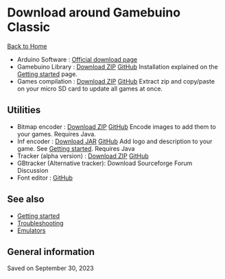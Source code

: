 
# Download around Gamebuino Classic

[Back to Home](./../../../README.MD)

- Arduino Software : [Official download page](http://arduino.cc/en/main/software)
- Gamebuino Library : [Download ZIP](https://github.com/Gamebuino/Gamebuino-Classic/archive/refs/heads/master.zip) [GitHub](https://github.com/Gamebuino/Gamebuino-Classic) Installation explained on the [Getting started](./../learning/getting-started.md) page.
- Games compilation : [Download ZIP](https://github.com/Rodot/Gamebuino-Games-Compilation/archive/refs/heads/master.zip) [GitHub](https://github.com/Rodot/Gamebuino-Games-Compilation/s) Extract zip and copy/paste on your micro SD card to update all games at once.

## Utilities

- Bitmap encoder : [Download ZIP](https://github.com/Rodot/BitmapEncoder/archive/master.zip) [GitHub](https://github.com/Rodot/BitmapEncoder) Encode images to add them to your games. Requires Java.
- Inf encoder : [Download JAR](https://github.com/Rodot/InfEncoder/blob/master/dist/InfEncoder.jar?raw=true) [GitHub](https://github.com/Rodot/InfEncoder) Add logo and description to your game. See [Getting started](./../learning/getting-started.md). Requires Java
- Tracker (alpha version) : [Download ZIP](https://github.com/Rodot/Tracker/archive/master.zip) [GitHub](https://github.com/Rodot/Tracker)
- GBtracker (Alternative tracker): Download Sourceforge Forum Discussion
- Font editor : [GitHub](https://github.com/Gamebuino/Gamebuino-Font)

## See also

- [Getting started](./../learning/getting-started.md)
- [Troubleshooting](./troubleshooting.md)
- [Emulators](./emulators.md)

## General information

Saved on September 30, 2023
